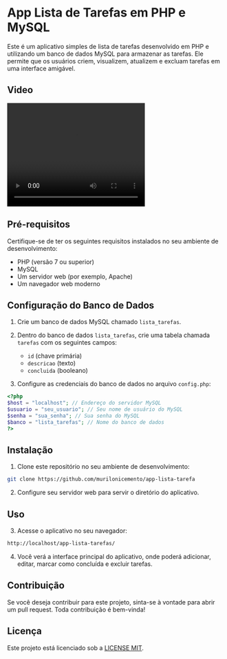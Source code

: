 # App Lista de Tarefas em PHP e MySQL

Este é um aplicativo simples de lista de tarefas desenvolvido em PHP e utilizando um banco de dados MySQL para armazenar as tarefas. Ele permite que os usuários criem, visualizem, atualizem e excluam tarefas em uma interface amigável.

## Video

<video width="320" height="240" controls>
  <source src="./.github/project.mp4" type="video/mp4">
  Seu navegador não suporta o elemento de vídeo.
</video>


## Pré-requisitos

Certifique-se de ter os seguintes requisitos instalados no seu ambiente de desenvolvimento:

- PHP (versão 7 ou superior)
- MySQL
- Um servidor web (por exemplo, Apache)
- Um navegador web moderno

## Configuração do Banco de Dados

1. Crie um banco de dados MySQL chamado `lista_tarefas`.

2. Dentro do banco de dados `lista_tarefas`, crie uma tabela chamada `tarefas` com os seguintes campos:
   - `id` (chave primária)
   - `descricao` (texto)
   - `concluida` (booleano)

3. Configure as credenciais do banco de dados no arquivo `config.php`:

```php
<?php
$host = "localhost"; // Endereço do servidor MySQL
$usuario = "seu_usuario"; // Seu nome de usuário do MySQL
$senha = "sua_senha"; // Sua senha do MySQL
$banco = "lista_tarefas"; // Nome do banco de dados
?>
```
## Instalação

1. Clone este repositório no seu ambiente de desenvolvimento:
```bash
git clone https://github.com/murilonicemento/app-lista-tarefa
```

2. Configure seu servidor web para servir o diretório do aplicativo.

## Uso

3. Acesse o aplicativo no seu navegador:
```bash
http://localhost/app-lista-tarefas/
```
4. Você verá a interface principal do aplicativo, onde poderá adicionar, editar, marcar como concluída e excluir tarefas.

## Contribuição
Se você deseja contribuir para este projeto, sinta-se à vontade para abrir um pull request. Toda contribuição é bem-vinda!

## Licença
Este projeto está licenciado sob a [LICENSE MIT](LICENSE).
